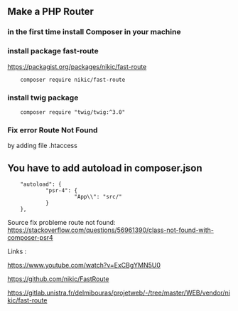 ## Make a PHP Router


### in the first time install Composer in your machine

### install package fast-route 

https://packagist.org/packages/nikic/fast-route

        composer require nikic/fast-route


### install twig package

        composer require "twig/twig:^3.0"

### Fix error Route Not Found

by adding file .htaccess


## You have to add autoload in composer.json

        "autoload": {
                "psr-4": {
                         "App\\": "src/"
                }
        },

Source fix probleme route not found: https://stackoverflow.com/questions/56961390/class-not-found-with-composer-psr4

Links :

https://www.youtube.com/watch?v=ExCBgYMN5U0

https://github.com/nikic/FastRoute

https://gitlab.unistra.fr/delmibouras/projetweb/-/tree/master/WEB/vendor/nikic/fast-route